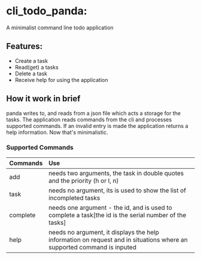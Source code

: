# cli_todo_panda:
A minimalist command line todo application

## Features:
- Create a task
- Read(get) a tasks
- Delete a task
- Receive help for using the application


## How it work in brief
panda writes to, and reads from a json file which acts a storage for the tasks.
The application reads commands from the cli and processes supported commands.
If an invalid entry is made the application returns a help information.
Now that's minimalistic.

### Supported Commands
| Commands | Use    |
| :---| :---                                                            |
| add | needs two arguments, the task in double quotes and the priority (h or l, n) |
| task | needs no argument, its is used to show the list of incompleted tasks |
| complete | needs one argument - the id, and is used to complete a task[the id is the serial number of the tasks] |
| help | needs no argument, it displays the help information on request and in situations where an supported command is inputed |